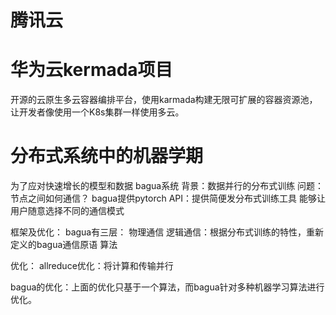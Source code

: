 # 腾讯云
# 华为云kermada项目
开源的云原生多云容器编排平台，使用karmada构建无限可扩展的容器资源池，让开发者像使用一个K8s集群一样使用多云。
# 分布式系统中的机器学期
为了应对快速增长的模型和数据
bagua系统
背景：数据并行的分布式训练
问题：节点之间如何通信？
bagua提供pytorch API：提供简便发分布式训练工具
能够让用户随意选择不同的通信模式

框架及优化：
bagua有三层：
物理通信
逻辑通信：根据分布式训练的特性，重新定义的bagua通信原语
算法

优化：
allreduce优化：将计算和传输并行

bagua的优化：上面的优化只基于一个算法，而bagua针对多种机器学习算法进行优化。